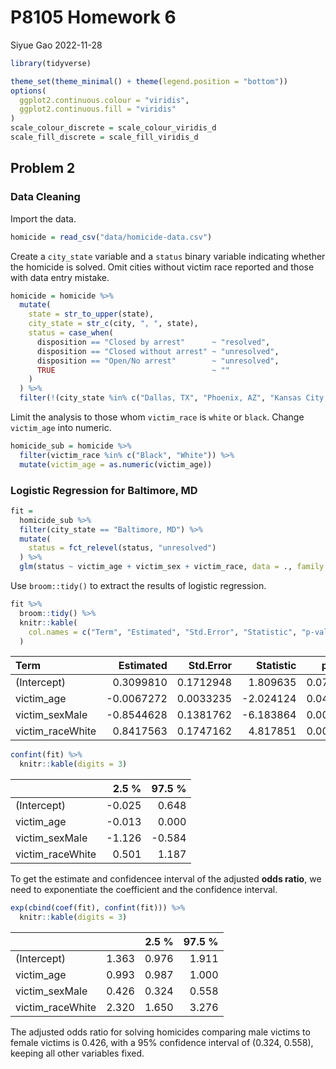 P8105 Homework 6
================
Siyue Gao
2022-11-28

``` r
library(tidyverse)
```

``` r
theme_set(theme_minimal() + theme(legend.position = "bottom"))
options(
  ggplot2.continuous.colour = "viridis",
  ggplot2.continuous.fill = "viridis"
)
scale_colour_discrete = scale_colour_viridis_d
scale_fill_discrete = scale_fill_viridis_d
```

## Problem 2

### Data Cleaning

Import the data.

``` r
homicide = read_csv("data/homicide-data.csv")
```

Create a `city_state` variable and a `status` binary variable indicating
whether the homicide is solved. Omit cities without victim race reported
and those with data entry mistake.

``` r
homicide = homicide %>% 
  mutate(
    state = str_to_upper(state),
    city_state = str_c(city, ", ", state),
    status = case_when(
      disposition == "Closed by arrest"      ~ "resolved",
      disposition == "Closed without arrest" ~ "unresolved",
      disposition == "Open/No arrest"        ~ "unresolved",
      TRUE                                   ~ ""
    )
  ) %>% 
  filter(!(city_state %in% c("Dallas, TX", "Phoenix, AZ", "Kansas City, MO", "Tulsa, AL")))
```

Limit the analysis to those whom `victim_race` is `white` or `black`.
Change `victim_age` into numeric.

``` r
homicide_sub = homicide %>% 
  filter(victim_race %in% c("Black", "White")) %>% 
  mutate(victim_age = as.numeric(victim_age))
```

### Logistic Regression for Baltimore, MD

``` r
fit = 
  homicide_sub %>% 
  filter(city_state == "Baltimore, MD") %>% 
  mutate(
    status = fct_relevel(status, "unresolved")
  ) %>% 
  glm(status ~ victim_age + victim_sex + victim_race, data = ., family = "binomial")
```

Use `broom::tidy()` to extract the results of logistic regression.

``` r
fit %>% 
  broom::tidy() %>% 
  knitr::kable(
    col.names = c("Term", "Estimated", "Std.Error", "Statistic", "p-value")    
  )
```

| Term             |  Estimated | Std.Error | Statistic |   p-value |
|:-----------------|-----------:|----------:|----------:|----------:|
| (Intercept)      |  0.3099810 | 0.1712948 |  1.809635 | 0.0703525 |
| victim_age       | -0.0067272 | 0.0033235 | -2.024124 | 0.0429574 |
| victim_sexMale   | -0.8544628 | 0.1381762 | -6.183864 | 0.0000000 |
| victim_raceWhite |  0.8417563 | 0.1747162 |  4.817851 | 0.0000015 |

``` r
confint(fit) %>% 
  knitr::kable(digits = 3)
```

|                  |  2.5 % | 97.5 % |
|:-----------------|-------:|-------:|
| (Intercept)      | -0.025 |  0.648 |
| victim_age       | -0.013 |  0.000 |
| victim_sexMale   | -1.126 | -0.584 |
| victim_raceWhite |  0.501 |  1.187 |

To get the estimate and confidencee interval of the adjusted **odds
ratio**, we need to exponentiate the coefficient and the confidence
interval.

``` r
exp(cbind(coef(fit), confint(fit))) %>% 
  knitr::kable(digits = 3)
```

|                  |       | 2.5 % | 97.5 % |
|:-----------------|------:|------:|-------:|
| (Intercept)      | 1.363 | 0.976 |  1.911 |
| victim_age       | 0.993 | 0.987 |  1.000 |
| victim_sexMale   | 0.426 | 0.324 |  0.558 |
| victim_raceWhite | 2.320 | 1.650 |  3.276 |

The adjusted odds ratio for solving homicides comparing male victims to
female victims is 0.426, with a 95% confidence interval of (0.324,
0.558), keeping all other variables fixed.
